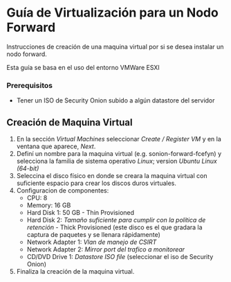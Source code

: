 # Guía de Virtualización para un Nodo Forward

Instrucciones de creación de una maquina virtual por si se desea instalar un nodo forward.

Esta guía se basa en el uso del entorno VMWare ESXI

### Prerequisitos

* Tener un ISO de Security Onion subido a algún datastore del servidor

## Creación de Maquina Virtual

1. En la sección *Virtual Machines* seleccionar *Create / Register VM* y en la ventana que aparece, *Next*.
2. Definí un nombre para la maquina virtual (e.g. sonion-forward-fcefyn) y selecciona la familia de sistema operativo *Linux*; version *Ubuntu Linux (64-bit)*
3. Seleccina el disco físico en donde se creara la maquina virtual con suficiente espacio para crear los discos duros virtuales.
4. Configuracion de componentes:
    * CPU: 8
    * Memory: 16 GB
    * Hard Disk 1: 50 GB - Thin Provisioned
    * Hard Disk 2: *Tamaño suficiente para cumplir con la política de retención* - Thick Provisioned (este disco es el que gradara la captura de paquetes y se llenara rápidamente)
    * Network Adapter 1: *Vlan de manejo de CSIRT*
    * Network Adapter 2: *Mirror port del trafico a monitorear*
    * CD/DVD Drive 1: *Datastore ISO file* (seleccionar el iso de Security Onion)
5. Finaliza la creación de la maquina virtual.